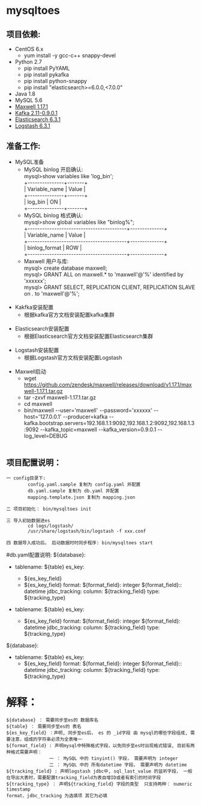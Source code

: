 mysqltoes
====
## 项目依赖:
* CentOS 6.x
  * yum install -y gcc-c++ snappy-devel
* Python 2.7
  * pip install PyYAML
  * pip install pykafka
  * pip install python-snappy
  * pip install "elasticsearch>=6.0.0,<7.0.0"
* Java 1.8
* MySQL 5.6
* [Maxwell 1.17.1](https://github.com/zendesk/maxwell)
* [Kafka 2.11-0.9.0.1](https://archive.apache.org/dist/kafka/0.9.0.1/kafka_2.11-0.9.0.1.tgz)
* [Elasticsearch 6.3.1](https://artifacts.elastic.co/downloads/elasticsearch/elasticsearch-6.3.1.rpm)
* [Logstash 6.3.1](https://artifacts.elastic.co/downloads/logstash/logstash-6.3.1.rpm)

## 准备工作:
* MySQL准备
   * MySQL binlog 开启确认:<br>
        mysql>show variables like 'log_bin';<br>
        +---------------+-------+<br>
        | Variable_name | Value |<br>
        +---------------+-------+<br>
        | log_bin       | ON    |<br>
        +---------------+-------+<br>
   * MySQL binlog 格式确认:<br>
        mysql>show global variables like "binlog%";<br>
        +-----------------------------------------+--------------+<br>
        | Variable_name                           | Value        |<br>
        +-----------------------------------------+--------------+<br>
        | binlog_format                           | ROW          |<br>
        +-----------------------------------------+--------------+<br>
   * Maxwell 用户与库:<br>
        mysql> create database maxwell;<br>
        mysql> GRANT ALL on maxwell.* to 'maxwell'@'%' identified by 'xxxxxx';<br>
        mysql> GRANT SELECT, REPLICATION CLIENT, REPLICATION SLAVE on *.* to 'maxwell'@'%';<br><br>
* Kakfka安装配置
   * 根据kafka官方文档安装配置kafka集群<br><br>
* Elasticsearch安装配置
   * 根据Elasticsearch官方文档安装配置Elasticsearch集群<br><br>
* Logstash安装配置
   * 根据Logstash官方文档安装配置Logstash<br><br>
* Maxwell启动
   * wget https://github.com/zendesk/maxwell/releases/download/v1.17.1/maxwell-1.17.1.tar.gz<br>
   * tar -zxvf maxwell-1.17.1.tar.gz<br>
   * cd maxwell<br>
   * bin/maxwell --user='maxwell' --password='xxxxxx' --host='127.0.0.1' --producer=kafka --kafka.bootstrap.servers=192.168.1.1:9092,192.168.1.2:9092,192.168.1.3:9092 --kafka_topic=maxwell --kafka_version=0.9.0.1 --log_level=DEBUG<br><br>

## 项目配置说明：
    一 config目录下:
            config.yaml.sample 复制为 config.yaml 并配置
            db.yaml.sample 复制为 db.yaml 并配置
            mapping.template.json 复制为 mapping.json

    二 项目初始化： bin/mysqltoes init

    三 导入初始数据进es
            cd logs/logstash/
            /usr/share/logstash/bin/logstash -f xxx.conf

    四 数据导入成功后， 启动数据时时同步程序: bin/mysqltoes start


#db.yaml配置说明:
${database}:
  - tablename: ${table}
    es_key:
      - ${es_key_field}
      - ${es_key_field}
    format:
      ${format_field}: integer
      ${format_field}:: datetime
    jdbc_tracking:
      column: ${tracking_field}
      type: ${tracking_type}

  - tablename: ${table}
    es_key:
      - ${es_key_field}
    format:
      ${format_field}: integer
      ${format_field}: datetime
    jdbc_tracking:
      column: ${tracking_field}
      type: ${tracking_type}

${database}:
  - tablename: ${table}
    es_key:
      - ${es_key_field}
    format:
      ${format_field}: integer
      ${format_field}:: datetime
    jdbc_tracking:
      column: ${tracking_field}
      type: ${tracking_type}

# 解释：
    ${database} ： 需要同步至es的 数据库名
    ${table} ： 需要同步至es的 表名
    ${es_key_field} ：声明, 同步至es后， es 的 _id字段 由 mysql的哪些字段组成, 需要注意，组成的字符串必须为全表唯一
    ${format_field} : 声明mysql中特殊格式字段，以免同步至es时出现格式错误, 目前有两种格式需要声明：
                    一 ： MySQL 中的 tinyint() 字段， 需要声明为 integer
                    二 ： MySQL 中的 所有datetime 字段， 需要声明为 datetime
    ${tracking_field} : 声明logstash jdbc中, sql_last_value 的监听字段， 一般在导出大表时，需要配置tracking_field为表自增ID或者有索引的时间字段
    ${tracking_type} ： 声明${tracking_field} 字段的类型  只支持两种： numeric timestamp
    format、jdbc_tracking 为选填项 其它为必填


